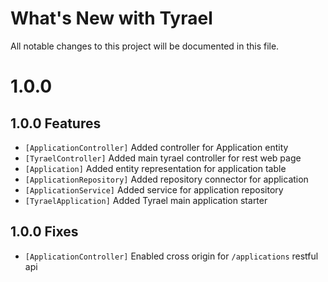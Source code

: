 # What's New with Tyrael

All notable changes to this project will be documented in this file.

# 1.0.0

## 1.0.0 Features

- `[ApplicationController]` Added controller for Application entity
- `[TyraelController]` Added main tyrael controller for rest web page
- `[Application]` Added entity representation for application table
- `[ApplicationRepository]` Added repository connector for application
- `[ApplicationService]` Added service for application repository
- `[TyraelApplication]` Added Tyrael main application starter

## 1.0.0 Fixes

- `[ApplicationController]` Enabled cross origin for `/applications` restful api
